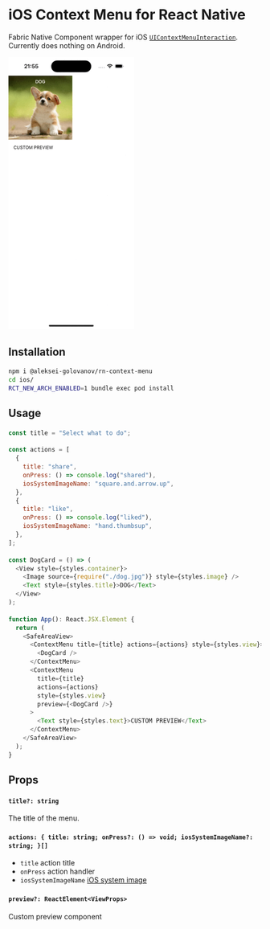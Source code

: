 # iOS Context Menu for React Native

Fabric Native Component wrapper for iOS [`UIContextMenuInteraction`](https://developer.apple.com/documentation/uikit/uicontextmenuinteraction). Currently does nothing on Android.

<img src="./assets/recording.gif" width="250">

## Installation

```bash
npm i @aleksei-golovanov/rn-context-menu
cd ios/
RCT_NEW_ARCH_ENABLED=1 bundle exec pod install
```

## Usage

```javascript
const title = "Select what to do";

const actions = [
  {
    title: "share",
    onPress: () => console.log("shared"),
    iosSystemImageName: "square.and.arrow.up",
  },
  {
    title: "like",
    onPress: () => console.log("liked"),
    iosSystemImageName: "hand.thumbsup",
  },
];

const DogCard = () => (
  <View style={styles.container}>
    <Image source={require("./dog.jpg")} style={styles.image} />
    <Text style={styles.title}>DOG</Text>
  </View>
);

function App(): React.JSX.Element {
  return (
    <SafeAreaView>
      <ContextMenu title={title} actions={actions} style={styles.view}>
        <DogCard />
      </ContextMenu>
      <ContextMenu
        title={title}
        actions={actions}
        style={styles.view}
        preview={<DogCard />}
      >
        <Text style={styles.text}>CUSTOM PREVIEW</Text>
      </ContextMenu>
    </SafeAreaView>
  );
}
```

## Props

#### `title?: string`

The title of the menu.

#### `actions: { title: string; onPress?: () => void; iosSystemImageName?: string; }[]`

- `title` action title
- `onPress` action handler
- `iosSystemImageName` [iOS system image](https://developer.apple.com/sf-symbols/)

#### `preview?: ReactElement<ViewProps>`

Custom preview component
